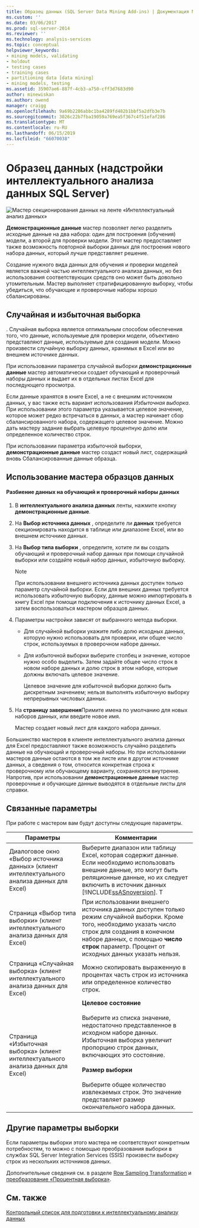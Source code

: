 ```yaml
---
title: Образец данных (SQL Server Data Mining Add-ins) | Документация Майкрософт
ms.custom: ''
ms.date: 03/06/2017
ms.prod: sql-server-2014
ms.reviewer: ''
ms.technology: analysis-services
ms.topic: conceptual
helpviewer_keywords:
- mining models, validating
- holdout
- testing cases
- training cases
- partitioning data [data mining]
- mining models, testing
ms.assetid: 35907ae6-887f-4cb3-a750-cff3d7683d90
author: minewiskan
ms.author: owend
manager: craigg
ms.openlocfilehash: 9a69b2286abbc1ba4289fd482b1bbf5a2dfb3e7b
ms.sourcegitcommit: 3026c22b7fba19059a769ea5f367c4f51efaf286
ms.translationtype: MT
ms.contentlocale: ru-RU
ms.lasthandoff: 06/15/2019
ms.locfileid: "66070038"
---
```

# <a name="sample-data-sql-server-data-mining-add-ins"></a>Образец данных (надстройки интеллектуального анализа данных SQL Server)
  ![Мастер секционирования данных на ленте «Интеллектуальный анализ данных»](media/dmc-partition.gif "мастер секционирования данных на ленте «Интеллектуальный анализ данных»")  
  
 **Демонстрационные данные** мастер позволяет легко разделить исходные данные на два набора: один для построения (обучения) модели, а второй для проверки модели. Этот мастер предоставляет также возможность повторной выборки данных для построения нового набора данных, который лучше представляет решение.  
  
 Создание нужного вида данных для обучения и проверки моделей является важной частью интеллектуального анализа данных, но без использования соответствующих средств оно может быть довольно утомительным. Мастер выполняет стратифицированную выборку, чтобы убедиться, что обучающие и проверочные наборы хорошо сбалансированы.  
  
## <a name="random-sampling-and-oversampling"></a>Случайная и избыточная выборка  
 . Случайная выборка является оптимальным способом обеспечения того, что данные, используемые для проверки модели, объективно представляют данные, используемые для создания модели. Можно произвести случайную выборку данных, хранимых в Excel или во внешнем источнике данных.  
  
 При использовании параметра случайной выборки **демонстрационные данные** мастер автоматически создает обучающий и проверочный наборы данных и выдает их в отдельных листах Excel для последующего просмотра.  
  
 Если данные хранятся в книге Excel, а не с внешним источником данных, у вас также есть вариант использования *Избыточная выборка*. При использовании этого параметра указывается целевое значение, которое может редко встречаться в данных, а мастер начинает сбор сбалансированного набора, содержащего целевое значение. Можно дать мастеру задание выбрать целевую процентную долю или определенное количество строк.  
  
 При использовании параметра избыточной выборки, **демонстрационные данные** мастер создаст новый лист, содержащий вновь Сбалансированные данные образца.  
  
## <a name="using-the-sample-data-wizard"></a>Использование мастера образцов данных  
  
#### <a name="to-separate-data-into-training-and-testing-sets"></a>Разбиение данных на обучающий и проверочный наборы данных  
  
1.  В **интеллектуального анализа данных** ленты, нажмите кнопку **демонстрационные данные**.  
  
2.  На **Выбор источника данных** , определите ли **данных** требуется секционировать находится в таблице или диапазоне Excel, или во внешнем источнике данных.  
  
3.  На **Выбор типа выборки** , определите, хотите ли вы создать обучающий и проверочный набор данных при помощи случайной выборки или создайте новый набор данных, избыточную выборку.  
  
    > [!NOTE]  
    >  При использовании внешнего источника данных доступен только параметр случайной выборки. Если для внешних данных требуется использовать избыточную выборку, данные можно импортировать в книгу Excel при помощи подключения к источнику данных Excel, а затем воспользоваться мастером образцов данных.  
  
4.  Параметры настройки зависят от выбранного метода выборки.  
  
    -   Для случайной выборки укажите либо долю исходных данных, которую нужно использовать для проверки, или общее число строк, используемых в проверочном наборе данных.  
  
    -   Для избыточной выборки выберите столбец и значение, которое нужно особо выделить. Затем задайте общее число строк в новом наборе данных и долю строк в этом наборе, которые должны включать целевое значение.  
  
         Целевое значение для избыточной выборки должно быть дискретным значением; нельзя выполнять избыточную выборку непрерывных числовых данных.  
  
5.  На **страницу завершения**Примите имена по умолчанию для новых наборов данных, или введите новое имя.  
  
     Мастер создает новый лист для каждого набора данных.  
  
 Большинство мастеров в клиенте интеллектуального анализа данных для Excel предоставляют также возможность случайно разделить данные на обучающий и проверочный наборы. Но при использовании мастеров данные остаются в том же листе или в другом источнике данных, а сведения о том, относится конкретная строка к проверочному или обучающему варианту, сохраняются внутренне. Напротив, при использовании **демонстрационные данные** мастер проверочные и обучающие данные выводятся в отдельные листы для справки.  
  
## <a name="related-options"></a>Связанные параметры  
 При работе с мастером вам будут доступны следующие параметры.  
  
|Параметры|Комментарии|  
|-------------|--------------|  
|Диалоговое окно «Выбор источника данных» (клиент интеллектуального анализа данных для Excel)|Выберите диапазон или таблицу Excel, которая содержит данные. Если необходимо использовать внешние данные, это могут быть реляционные данные, но их следует включить в источник данных [!INCLUDE[ssASnoversion](../includes/ssasnoversion-md.md)]. T|  
|Страница «Выбор типа выборки» (клиент интеллектуального анализа данных для Excel)|При использовании внешнего источника данных доступен только режим случайной выборки. Кроме того, необходимо указать число строк для создания в конечном наборе данных, с помощью **число строк** параметр. Процент от исходных данных указать нельзя.|  
|Страница «Случайная выборка» (клиент интеллектуального анализа данных для Excel)|Можно скопировать выраженную в процентах часть строк из источника или определенное количество строк.|  
|Страница «Избыточная выборка» (клиент интеллектуального анализа данных для Excel)|**Целевое состояние**<br /><br /> Выберите из списка значение, недостаточно представленное в исходном наборе данных. Избыточная выборка увеличит пропорцию строк данных, включающих это состояние.<br /><br /> **Размер выборки**<br /><br /> Выберите общее количество извлекаемых строк. Это значение представляет размер окончательного набора данных.|  
  
## <a name="other-sampling-options"></a>Другие параметры выборки  
 Если параметры выборки этого мастера не соответствуют конкретным потребностям, то можно с помощью преобразования выборки в службах SQL Server Integration Services (SSIS) произвести выборку строк из нескольких источников данных.  
  
 Дополнительные сведения см. в разделе [Row Sampling Transformation](../integration-services/data-flow/transformations/row-sampling-transformation.md) и [преобразование «Процентная выборка»](../integration-services/data-flow/transformations/percentage-sampling-transformation.md).  
  
## <a name="see-also"></a>См. также  
 [Контрольный список для подготовки к интеллектуальному анализу данных](checklist-of-preparation-for-data-mining.md)  
  
  
